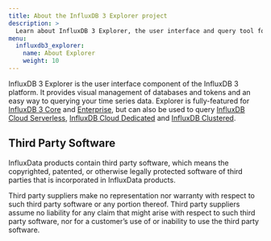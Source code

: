 ```yaml
---
title: About the InfluxDB 3 Explorer project
description: >
  Learn about InfluxDB 3 Explorer, the user interface and query tool for InfluxDB 3.
menu:
  influxdb3_explorer:
    name: About Explorer
    weight: 10
---
```


InfluxDB 3 Explorer is the user interface component of the InfluxDB 3 platform.
It provides visual management of databases and tokens and an easy way to querying
your time series data. Explorer is fully-featured for [InfluxDB 3 Core](/influxdb3/core/)
and [Enterprise](/influxdb3/enterprise/), but can also be used to query
[InfluxDB Cloud Serverless](/influxdb3/cloud-serverless/),
[InfluxDB Cloud Dedicated](/influxdb3/cloud-dedicated/)
and [InfluxDB Clustered](/influxdb3/clustered/).

## Third Party Software

InfluxData products contain third party software, which means the copyrighted,
patented, or otherwise legally protected software of third parties that is
incorporated in InfluxData products.

Third party suppliers make no representation nor warranty with respect to such
third party software or any portion thereof. Third party suppliers assume no
liability for any claim that might arise with respect to such third party software,
nor for a customer’s use of or inability to use the third party software.
